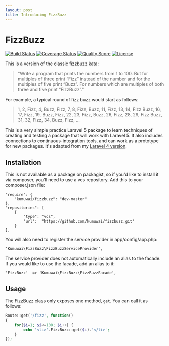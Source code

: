 ```yaml
---
layout: post
title: Introducing FizzBuzz
---
```


FizzBuzz
========
[![Build Status](https://img.shields.io/travis/kumuwai/fizzbuzz/master.svg)](https://travis-ci.org/kumuwai/fizzbuzz) [![Coverage Status](https://coveralls.io/repos/kumuwai/fizzbuzz/badge.svg)](https://coveralls.io/r/kumuwai/fizzbuzz) [![Quality Score](https://img.shields.io/scrutinizer/g/kumuwai/fizzbuzz.svg)](https://scrutinizer-ci.com/g/kumuwai/fizzbuzz) [![License](https://img.shields.io/badge/license-MIT-blue.svg)](LICENSE.md)

This is a version of the classic fizzbuzz kata:

> "Write a program that prints the numbers from 1 to 100. But for multiples of three print “Fizz” instead of the number and for the multiples of five print “Buzz”. For numbers which are multiples of both three and five print “FizzBuzz”."

For example, a typical round of fizz buzz would start as follows:

> 1, 2, Fizz, 4, Buzz, Fizz, 7, 8, Fizz, Buzz, 11, Fizz, 13, 14, Fizz Buzz, 16, 17, Fizz, 19, Buzz, Fizz, 22, 23, Fizz, Buzz, 26, Fizz, 28, 29, Fizz Buzz, 31, 32, Fizz, 34, Buzz, Fizz, ...

This is a very simple practice Laravel 5 package to learn techniques of creating and testing a package that will work with Laravel 5. It also includes connections to continuous-integration tools, and can work as a prototype for new packages. It's adapted from my [Laravel 4 version](jijoel/fizzbuzz). 


Installation
--------------
This is not available as a package on packagist, so if you'd like to install it via composer, you'll need to use a vcs repository. Add this to your composer.json file:

    "require": {
        "kumuwai/fizzbuzz": "dev-master"
    },
    "repositories": [
        {
            "type": "vcs",
            "url":  "https://github.com/kumuwai/fizzbuzz.git"
        }
    ],

You will also need to register the service provider in app/config/app.php:

    'Kumuwai\FizzBuzz\FizzBuzzServiceProvider',

The service provider does not automatically include an alias to the facade. If you would like to use the facade, add an alias to it:

    'FizzBuzz'  => 'Kumuwai\FizzBuzz\FizzBuzzFacade',


Usage
---------

The FizzBuzz class only exposes one method, `get`. You can call it as follows: 

```php
Route::get('/fizz', function()
{
    for($i=1; $i<=100; $i++) {
        echo '<li>'.FizzBuzz::get($i).'</li>';            
    }
});
```

